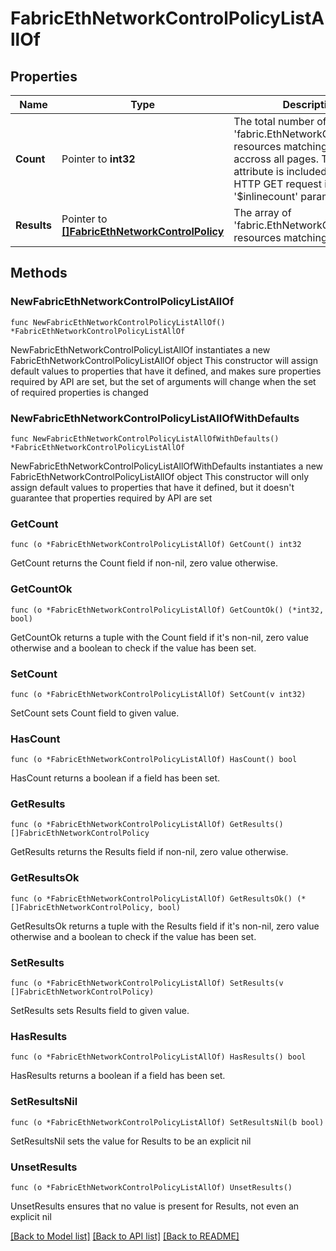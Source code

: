 # FabricEthNetworkControlPolicyListAllOf

## Properties

Name | Type | Description | Notes
------------ | ------------- | ------------- | -------------
**Count** | Pointer to **int32** | The total number of &#39;fabric.EthNetworkControlPolicy&#39; resources matching the request, accross all pages. The &#39;Count&#39; attribute is included when the HTTP GET request includes the &#39;$inlinecount&#39; parameter. | [optional] 
**Results** | Pointer to [**[]FabricEthNetworkControlPolicy**](fabric.EthNetworkControlPolicy.md) | The array of &#39;fabric.EthNetworkControlPolicy&#39; resources matching the request. | [optional] 

## Methods

### NewFabricEthNetworkControlPolicyListAllOf

`func NewFabricEthNetworkControlPolicyListAllOf() *FabricEthNetworkControlPolicyListAllOf`

NewFabricEthNetworkControlPolicyListAllOf instantiates a new FabricEthNetworkControlPolicyListAllOf object
This constructor will assign default values to properties that have it defined,
and makes sure properties required by API are set, but the set of arguments
will change when the set of required properties is changed

### NewFabricEthNetworkControlPolicyListAllOfWithDefaults

`func NewFabricEthNetworkControlPolicyListAllOfWithDefaults() *FabricEthNetworkControlPolicyListAllOf`

NewFabricEthNetworkControlPolicyListAllOfWithDefaults instantiates a new FabricEthNetworkControlPolicyListAllOf object
This constructor will only assign default values to properties that have it defined,
but it doesn't guarantee that properties required by API are set

### GetCount

`func (o *FabricEthNetworkControlPolicyListAllOf) GetCount() int32`

GetCount returns the Count field if non-nil, zero value otherwise.

### GetCountOk

`func (o *FabricEthNetworkControlPolicyListAllOf) GetCountOk() (*int32, bool)`

GetCountOk returns a tuple with the Count field if it's non-nil, zero value otherwise
and a boolean to check if the value has been set.

### SetCount

`func (o *FabricEthNetworkControlPolicyListAllOf) SetCount(v int32)`

SetCount sets Count field to given value.

### HasCount

`func (o *FabricEthNetworkControlPolicyListAllOf) HasCount() bool`

HasCount returns a boolean if a field has been set.

### GetResults

`func (o *FabricEthNetworkControlPolicyListAllOf) GetResults() []FabricEthNetworkControlPolicy`

GetResults returns the Results field if non-nil, zero value otherwise.

### GetResultsOk

`func (o *FabricEthNetworkControlPolicyListAllOf) GetResultsOk() (*[]FabricEthNetworkControlPolicy, bool)`

GetResultsOk returns a tuple with the Results field if it's non-nil, zero value otherwise
and a boolean to check if the value has been set.

### SetResults

`func (o *FabricEthNetworkControlPolicyListAllOf) SetResults(v []FabricEthNetworkControlPolicy)`

SetResults sets Results field to given value.

### HasResults

`func (o *FabricEthNetworkControlPolicyListAllOf) HasResults() bool`

HasResults returns a boolean if a field has been set.

### SetResultsNil

`func (o *FabricEthNetworkControlPolicyListAllOf) SetResultsNil(b bool)`

 SetResultsNil sets the value for Results to be an explicit nil

### UnsetResults
`func (o *FabricEthNetworkControlPolicyListAllOf) UnsetResults()`

UnsetResults ensures that no value is present for Results, not even an explicit nil

[[Back to Model list]](../README.md#documentation-for-models) [[Back to API list]](../README.md#documentation-for-api-endpoints) [[Back to README]](../README.md)


